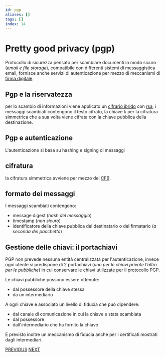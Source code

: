 ```yaml
---
id: pgp
aliases: []
tags: []
index: 14
---
```


# Pretty good privacy (pgp)

Protocollo di sicurezza pensato per scambiare documenti in modo sicuro (*email e file storage*), compatibile con differenti sistemi di messaggistica email, fornisce anche servizi di autenticazione per mezzo di meccanismi di [firma digitale](protocolli.md#FIRMA%20DIGITALE).

## Pgp e la riservatezza

per lo scambio di informazioni viene applicato un [cifrario ibrido](cifrari_asimmetrici.md#CIFRARIO%20IBRIDO) con [rsa](sicurezza_informazione/rsa.md), i messaggi scambiati contengono il testo cifrato, la chiave k  per la cifratura simmetrica che a sua volta viene cifrata con la chiave pubblica della destinazione.

## Pgp e autenticazione 

L'autenticazione si basa su hashing e signing di messaggi

## cifratura

la cifratura simmetrica avviene per mezzo del [CFB](modalita_cifratura.md#CIPHER%20FEEDBACK%20(CFB)).

## formato dei messaggi

I messaggi scambiati contengono:

- message digest (*hash del messaggio*)
- timestamp (*non sicuro*)
- identificatore della chiave pubblica del destinatario o del firmatario (*a seconda del pacchetto*)

## Gestione delle chiavi: il portachiavi

PGP non prevede nessuna entità centralizzata per l'autenticazione, invece ogni utente si predispone di 2 portachiavi (*uno per le chiavi private l'altro per le pubbliche*) in cui conservare le chiavi utilizzate per il protocollo PGP.

Le chiavi pubbliche possono essere ottenute:

- dal possessore della chiave stessa
- da un intermediario

A ogni chiave e associato un livello di fiducia che può dipendere:

- dal canale di comunicazione in cui la chiave e stata scambiata
- dal possessore
- dall'intermediario che ha fornito la chiave

E previsto inoltre un meccanismo di fiducia anche per i certificati mostrati dagli intermediari.

[PREVIOUS](kerberos.md) [NEXT](sicurezza_informazione/blockchain.md)